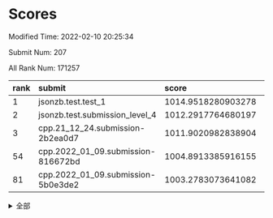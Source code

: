 # Scores

Modified Time: 2022-02-10 20:25:34

Submit Num: 207

All Rank Num: 171257

| rank |               submit               |       score        |       sigma        | pk_num |
| :--- | :--------------------------------- | :----------------- | :----------------- | :----- |
| 1    | jsonzb.test.test_1                 | 1014.9518280903278 | 0.8753489294423427 | 3307   |
| 2    | jsonzb.test.submission_level_4     | 1012.2917764680197 | 0.8062472385054569 | 3309   |
| 3    | cpp.21_12_24.submission-2b2ea0d7   | 1011.9020982838904 | 0.8047981871784121 | 3310   |
| 54   | cpp.2022_01_09.submission-816672bd | 1004.8913385916155 | 0.7252796952979376 | 3308   |
| 81   | cpp.2022_01_09.submission-5b0e3de2 | 1003.2783073641082 | 0.7297357829783838 | 3308   |


<details>
<summary>全部</summary>

| rank |                 submit                 |       score        |       sigma        | pk_num |
| :--- | :------------------------------------- | :----------------- | :----------------- | :----- |
| 1    | jsonzb.test.test_1                     | 1014.9518280903278 | 0.8753489294423427 | 3307   |
| 2    | jsonzb.test.submission_level_4         | 1012.2917764680197 | 0.8062472385054569 | 3309   |
| 3    | cpp.21_12_24.submission-2b2ea0d7       | 1011.9020982838904 | 0.8047981871784121 | 3310   |
| 4    | gobigger.level_3.submission_level_3_4  | 1011.5491587233357 | 0.753964546224685  | 3303   |
| 5    | gobigger.level_3.submission_level_3_28 | 1011.4732528608214 | 0.7944631894140862 | 3308   |
| 6    | gobigger.level_3.submission_level_3_34 | 1011.2944559867798 | 0.7382884320102577 | 3313   |
| 7    | gobigger.level_3.submission_level_3_42 | 1011.2581603643184 | 0.7501347407039926 | 3311   |
| 8    | gobigger.level_3.submission_level_3_48 | 1011.153701610931  | 0.7801635442592234 | 3308   |
| 9    | gobigger.level_3.submission_level_3_31 | 1011.1126551522469 | 0.759927043562119  | 3311   |
| 10   | gobigger.level_3.submission_level_3_22 | 1011.0072988504337 | 0.7459587570010261 | 3305   |
| 11   | gobigger.level_3.submission_level_3_46 | 1011.0036481139139 | 0.7865581394158803 | 3307   |
| 12   | gobigger.level_3.submission_level_3_1  | 1010.9808621703113 | 0.7833626124874707 | 3311   |
| 13   | gobigger.level_3.submission_level_3_43 | 1010.978876399593  | 0.7984132519973682 | 3309   |
| 14   | gobigger.level_3.submission_level_3_8  | 1010.8664771863604 | 0.7675149311477398 | 3312   |
| 15   | gobigger.level_3.submission_level_3_10 | 1010.8489618039623 | 0.7664874080376605 | 3310   |
| 16   | gobigger.level_3.submission_level_3_45 | 1010.6195974152389 | 0.7743293242025748 | 3315   |
| 17   | gobigger.level_3.submission_level_3_9  | 1010.5468377569374 | 0.7505639965168761 | 3308   |
| 18   | gobigger.level_3.submission_level_3_23 | 1010.3773123567173 | 0.7728369040949953 | 3309   |
| 19   | gobigger.level_3.submission_level_3_6  | 1010.3476405453953 | 0.7671772458575044 | 3315   |
| 20   | gobigger.level_3.submission_level_3_27 | 1010.3081542385121 | 0.7715929526509051 | 3311   |
| 21   | gobigger.level_3.submission_level_3_26 | 1010.2909303305682 | 0.7635057772525689 | 3310   |
| 22   | gobigger.level_3.submission_level_3_20 | 1010.2472399072955 | 0.7427976603785966 | 3307   |
| 23   | gobigger.level_3.submission_level_3_41 | 1010.1293575860386 | 0.7528451455316426 | 3308   |
| 24   | gobigger.level_3.submission_level_3_5  | 1010.105830476433  | 0.7671155449878158 | 3310   |
| 25   | gobigger.level_3.submission_level_3_36 | 1010.0844350754774 | 0.7666105513135658 | 3312   |
| 26   | gobigger.level_3.submission_level_3_39 | 1010.0715615708239 | 0.7564058427630215 | 3307   |
| 27   | gobigger.level_3.submission_level_3_12 | 1010.0653366064084 | 0.7585416588536231 | 3308   |
| 28   | gobigger.level_3.submission_level_3_13 | 1010.006986559107  | 0.7652082433217771 | 3311   |
| 29   | gobigger.level_3.submission_level_3_0  | 1009.9249659166848 | 0.7493172026431606 | 3306   |
| 30   | gobigger.level_3.submission_level_3_19 | 1009.8542341447687 | 0.7749900173577825 | 3311   |
| 31   | gobigger.level_3.submission_level_3_7  | 1009.8384975783608 | 0.766543592787904  | 3312   |
| 32   | gobigger.level_3.submission_level_3_37 | 1009.833171000474  | 0.7484793172615803 | 3305   |
| 33   | gobigger.level_3.submission_level_3_30 | 1009.8283796712678 | 0.7548095123703276 | 3305   |
| 34   | gobigger.level_3.submission_level_3_2  | 1009.6881518826651 | 0.7477243013602747 | 3311   |
| 35   | gobigger.level_3.submission_level_3_11 | 1009.6808332031281 | 0.7570082502659263 | 3309   |
| 36   | gobigger.level_3.submission_level_3_17 | 1009.6798790010384 | 0.7538498530284182 | 3309   |
| 37   | gobigger.level_3.submission_level_3_47 | 1009.6707241820193 | 0.7576494463303846 | 3305   |
| 38   | gobigger.level_3.submission_level_3_40 | 1009.6624725350853 | 0.7619816331093973 | 3310   |
| 39   | gobigger.level_3.submission_level_3_44 | 1009.607529897914  | 0.7480769490536177 | 3310   |
| 40   | gobigger.level_3.submission_level_3_49 | 1009.5829190510143 | 0.7627405409679016 | 3311   |
| 41   | gobigger.level_3.submission_level_3_38 | 1009.1129978722889 | 0.7386224976499461 | 3310   |
| 42   | gobigger.level_3.submission_level_3_16 | 1009.0858060428649 | 0.7518794575244185 | 3308   |
| 43   | gobigger.level_3.submission_level_3_29 | 1009.0755458698773 | 0.7464316347248263 | 3310   |
| 44   | gobigger.level_3.submission_level_3_24 | 1008.9279282692949 | 0.7218336519538555 | 3311   |
| 45   | gobigger.level_3.submission_level_3_14 | 1008.8175131571486 | 0.7452650035132385 | 3306   |
| 46   | gobigger.level_3.submission_level_3_33 | 1008.8018919613237 | 0.7437047168584396 | 3309   |
| 47   | gobigger.level_3.submission_level_3_25 | 1008.7285060843126 | 0.7503630534372882 | 3305   |
| 48   | gobigger.level_3.submission_level_3_21 | 1008.6862627802495 | 0.7427114398512192 | 3304   |
| 49   | gobigger.level_3.submission_level_3_35 | 1008.5205295745066 | 0.7586276213727812 | 3306   |
| 50   | gobigger.level_3.submission_level_3_32 | 1008.4224428163656 | 0.7448689568950714 | 3310   |
| 51   | gobigger.level_3.submission_level_3_15 | 1008.3210884260221 | 0.7606737430649088 | 3308   |
| 52   | gobigger.level_3.submission_level_3_3  | 1008.3030111204176 | 0.7420902709848279 | 3314   |
| 53   | gobigger.level_3.submission_level_3_18 | 1008.1864506766833 | 0.7439320286177256 | 3311   |
| 54   | cpp.2022_01_09.submission-816672bd     | 1004.8913385916155 | 0.7252796952979376 | 3308   |
| 55   | gobigger.level_1.submission_level_1_21 | 1004.8700429635081 | 0.7284102654617559 | 3313   |
| 56   | gobigger.level_1.submission_level_1_31 | 1004.6538810831332 | 0.7223151549276163 | 3310   |
| 57   | gobigger.level_1.submission_level_1_34 | 1004.4379204048568 | 0.7287899425580858 | 3308   |
| 58   | gobigger.level_1.submission_level_1_13 | 1004.3243644990869 | 0.7120281811568175 | 3309   |
| 59   | gobigger.level_1.submission_level_1_33 | 1004.3150980744297 | 0.717586710255965  | 3315   |
| 60   | gobigger.level_1.submission_level_1_11 | 1004.3086230424037 | 0.7268847193080059 | 3307   |
| 61   | gobigger.level_1.submission_level_1_15 | 1004.243605926439  | 0.7249981322683615 | 3309   |
| 62   | gobigger.level_1.submission_level_1_19 | 1004.0167547736562 | 0.709466218374449  | 3306   |
| 63   | gobigger.level_1.submission_level_1_8  | 1003.9424342228185 | 0.723080053756551  | 3310   |
| 64   | gobigger.level_1.submission_level_1_4  | 1003.8710494306713 | 0.7311695172700936 | 3310   |
| 65   | gobigger.level_1.submission_level_1_5  | 1003.81148790801   | 0.7286002728676904 | 3307   |
| 66   | gobigger.level_1.submission_level_1_48 | 1003.7460287277443 | 0.7150245296741345 | 3310   |
| 67   | gobigger.level_1.submission_level_1_46 | 1003.7019046521337 | 0.7141596496576789 | 3310   |
| 68   | gobigger.level_1.submission_level_1_39 | 1003.6944728843021 | 0.7155739080615532 | 3308   |
| 69   | gobigger.level_1.submission_level_1_20 | 1003.6751909154883 | 0.7243451878913592 | 3318   |
| 70   | gobigger.level_1.submission_level_1_17 | 1003.673090612819  | 0.7207387581638887 | 3309   |
| 71   | gobigger.level_1.submission_level_1_35 | 1003.6671660410518 | 0.7194539581695377 | 3308   |
| 72   | gobigger.level_1.submission_level_1_0  | 1003.653806791865  | 0.7254628538023722 | 3310   |
| 73   | gobigger.level_1.submission_level_1_6  | 1003.4807984617704 | 0.7110122932806411 | 3311   |
| 74   | gobigger.level_1.submission_level_1_10 | 1003.4757669919447 | 0.722530172704483  | 3313   |
| 75   | gobigger.level_1.submission_level_1_22 | 1003.4517051701997 | 0.7161638104901791 | 3307   |
| 76   | gobigger.level_1.submission_level_1_28 | 1003.3973388694282 | 0.732785502920218  | 3305   |
| 77   | gobigger.level_1.submission_level_1_38 | 1003.3926030227108 | 0.7134092420298962 | 3308   |
| 78   | gobigger.level_1.submission_level_1_16 | 1003.357692787608  | 0.7163477620358034 | 3312   |
| 79   | gobigger.level_1.submission_level_1_41 | 1003.3035329753504 | 0.7140140526710278 | 3311   |
| 80   | gobigger.level_1.submission_level_1_1  | 1003.2847654904808 | 0.7099130021679582 | 3310   |
| 81   | cpp.2022_01_09.submission-5b0e3de2     | 1003.2783073641082 | 0.7297357829783838 | 3308   |
| 82   | gobigger.level_1.submission_level_1_30 | 1003.2004125822091 | 0.7124059684282783 | 3311   |
| 83   | gobigger.level_1.submission_level_1_29 | 1003.1990566194571 | 0.7187616104316827 | 3311   |
| 84   | gobigger.level_1.submission_level_1_32 | 1003.1930592199054 | 0.7160118706910082 | 3305   |
| 85   | gobigger.level_1.submission_level_1_37 | 1003.1906074450653 | 0.7116524680163993 | 3309   |
| 86   | gobigger.level_1.submission_level_1_45 | 1003.1710468487887 | 0.7183031883338387 | 3308   |
| 87   | gobigger.level_1.submission_level_1_27 | 1003.1658882736057 | 0.7174968510273556 | 3306   |
| 88   | gobigger.level_1.submission_level_1_44 | 1003.0537682278465 | 0.7211077697648577 | 3310   |
| 89   | gobigger.level_1.submission_level_1_14 | 1003.0418823785586 | 0.7153373259247561 | 3306   |
| 90   | gobigger.level_1.submission_level_1_7  | 1003.0228665046533 | 0.71113626667453   | 3307   |
| 91   | gobigger.level_1.submission_level_1_36 | 1002.9764523769476 | 0.7001884687566108 | 3307   |
| 92   | gobigger.level_1.submission_level_1_49 | 1002.7629088552121 | 0.7095956193417775 | 3308   |
| 93   | gobigger.level_1.submission_level_1_26 | 1002.7105167604757 | 0.7240573401368074 | 3311   |
| 94   | gobigger.level_1.submission_level_1_9  | 1002.6798305458576 | 0.7154693049323323 | 3310   |
| 95   | gobigger.level_1.submission_level_1_12 | 1002.6526052720817 | 0.714838209414415  | 3308   |
| 96   | gobigger.level_1.submission_level_1_47 | 1002.6304903684196 | 0.7103151339239941 | 3307   |
| 97   | gobigger.level_1.submission_level_1_43 | 1002.4935495877952 | 0.7114260776682062 | 3306   |
| 98   | gobigger.level_1.submission_level_1_23 | 1002.4908582310411 | 0.7078910107728551 | 3312   |
| 99   | gobigger.level_1.submission_level_1_25 | 1002.470180749696  | 0.7107699049868539 | 3305   |
| 100  | gobigger.level_1.submission_level_1_40 | 1002.297504048122  | 0.7198446163689908 | 3311   |
| 101  | gobigger.level_1.submission_level_1_18 | 1002.2402543464535 | 0.7088139766682385 | 3309   |
| 102  | gobigger.level_1.submission_level_1_2  | 1001.9672593099426 | 0.7106965925614793 | 3314   |
| 103  | gobigger.level_1.submission_level_1_3  | 1001.7600464649768 | 0.7060858283027961 | 3305   |
| 104  | gobigger.level_1.submission_level_1_24 | 1001.370444209991  | 0.7087521858680114 | 3306   |
| 105  | gobigger.level_1.submission_level_1_42 | 1001.1019916402009 | 0.7074449309509834 | 3312   |
| 106  | gobigger.random.submission_random_48   | 997.9186185579747  | 0.7160617062577296 | 3307   |
| 107  | gobigger.random.submission_random_7    | 997.3824679351178  | 0.704438069896285  | 3311   |
| 108  | gobigger.random.submission_random_36   | 997.197132002915   | 0.7090683720796357 | 3312   |
| 109  | gobigger.random.submission_random_40   | 996.8539375591755  | 0.7016244669659055 | 3312   |
| 110  | gobigger.random.submission_random_38   | 996.7664951992349  | 0.7132592044999799 | 3307   |
| 111  | gobigger.random.submission_random_21   | 996.7169913414108  | 0.7058950299184862 | 3310   |
| 112  | gobigger.random.submission_random_28   | 996.6882183141405  | 0.6992102901515787 | 3314   |
| 113  | gobigger.random.submission_random_14   | 996.6880166905514  | 0.705024781347789  | 3308   |
| 114  | gobigger.random.submission_random_29   | 996.6407489088291  | 0.7054880071738296 | 3310   |
| 115  | gobigger.random.submission_random_16   | 996.6087387459943  | 0.7173657256576781 | 3308   |
| 116  | gobigger.random.submission_random_0    | 996.5525595119809  | 0.7069555914105388 | 3311   |
| 117  | gobigger.random.submission_random_31   | 996.5117950530467  | 0.7122597362034842 | 3313   |
| 118  | gobigger.random.submission_random_6    | 996.4982938590782  | 0.7129800830967041 | 3308   |
| 119  | gobigger.random.submission_random_34   | 996.4462780579707  | 0.7004213898003268 | 3310   |
| 120  | gobigger.random.submission_random_11   | 996.4377041022348  | 0.7097027123831003 | 3306   |
| 121  | gobigger.random.submission_random_23   | 996.3655511045612  | 0.708626654030486  | 3312   |
| 122  | gobigger.random.submission_random_19   | 996.2967824755739  | 0.7077702666601885 | 3310   |
| 123  | gobigger.random.submission_random_24   | 996.2776094149892  | 0.7106837766085893 | 3310   |
| 124  | gobigger.random.submission_random_2    | 996.2070841636316  | 0.7058671699065076 | 3308   |
| 125  | gobigger.random.submission_random_42   | 996.1276950564851  | 0.7140450333945234 | 3314   |
| 126  | gobigger.random.submission_random_5    | 996.1207255952663  | 0.714749220832001  | 3308   |
| 127  | gobigger.random.submission_random_46   | 996.1072852705738  | 0.7231767612433886 | 3310   |
| 128  | gobigger.random.submission_random_27   | 996.0867584384398  | 0.6994645296973568 | 3313   |
| 129  | gobigger.random.submission_random_15   | 996.0268403101337  | 0.6997490352101665 | 3312   |
| 130  | gobigger.random.submission_random_25   | 996.0000366328085  | 0.7191733284748928 | 3312   |
| 131  | gobigger.random.submission_random_30   | 995.9134813441872  | 0.717621321518443  | 3307   |
| 132  | gobigger.random.submission_random_17   | 995.9018955598541  | 0.7109079686608262 | 3308   |
| 133  | gobigger.random.submission_random_32   | 995.7980878106191  | 0.7114962087237603 | 3304   |
| 134  | gobigger.random.submission_random_33   | 995.7960293478437  | 0.7039819125637258 | 3309   |
| 135  | gobigger.random.submission_random_45   | 995.7959193962314  | 0.6999781886965419 | 3310   |
| 136  | gobigger.random.submission_random_3    | 995.773373958887   | 0.7146481889347609 | 3308   |
| 137  | gobigger.random.submission_random_4    | 995.76710699124    | 0.7029342185924063 | 3314   |
| 138  | gobigger.random.submission_random_12   | 995.6093540379968  | 0.7109544597230134 | 3314   |
| 139  | gobigger.random.submission_random_1    | 995.6033596061377  | 0.7083499628584609 | 3308   |
| 140  | gobigger.random.submission_random_39   | 995.545536327223   | 0.6976549155501441 | 3311   |
| 141  | gobigger.random.submission_random_13   | 995.5342256611681  | 0.718876096720733  | 3312   |
| 142  | gobigger.random.submission_random_20   | 995.5202658364251  | 0.7011935785467509 | 3308   |
| 143  | gobigger.random.submission_random_43   | 995.5141921064785  | 0.7003772058879039 | 3303   |
| 144  | gobigger.random.submission_random_22   | 995.4869923507187  | 0.721419826555147  | 3311   |
| 145  | gobigger.random.submission_random_37   | 995.4823609870482  | 0.7055937183618346 | 3306   |
| 146  | gobigger.random.submission_random_47   | 995.421882871432   | 0.7178781262994329 | 3308   |
| 147  | gobigger.random.submission_random_49   | 995.4190446712687  | 0.7209998437258436 | 3306   |
| 148  | gobigger.random.submission_random_26   | 995.2492799490576  | 0.7154842026262658 | 3314   |
| 149  | gobigger.random.submission_random_18   | 995.0896782906387  | 0.7249530482696647 | 3306   |
| 150  | gobigger.random.submission_random_35   | 994.8102244538983  | 0.7132875888122786 | 3306   |
| 151  | gobigger.random.submission_random_8    | 994.8098314287104  | 0.7223386730654682 | 3308   |
| 152  | gobigger.random.submission_random_10   | 994.7226385399517  | 0.7161280274610844 | 3312   |
| 153  | gobigger.random.submission_random_9    | 994.7148880222725  | 0.7123698265172411 | 3309   |
| 154  | gobigger.random.submission_random_44   | 994.6911961879439  | 0.715219720426286  | 3313   |
| 155  | gobigger.random.submission_random_41   | 994.4265834033597  | 0.7298607592971907 | 3307   |
| 156  | gobigger.level_2.submission_level_2_2  | 993.8475327797938  | 0.7290460173110987 | 3312   |
| 157  | gobigger.level_2.submission_level_2_29 | 993.5315623562415  | 0.722363883618944  | 3312   |
| 158  | gobigger.level_2.submission_level_2_34 | 993.3553096923642  | 0.7388176029356663 | 3312   |
| 159  | gobigger.level_2.submission_level_2_23 | 993.19185488716    | 0.7233984833020198 | 3310   |
| 160  | gobigger.level_2.submission_level_2_14 | 993.1754802275445  | 0.7471536519451502 | 3307   |
| 161  | gobigger.level_2.submission_level_2_7  | 993.115444621825   | 0.7184198047127406 | 3317   |
| 162  | gobigger.level_2.submission_level_2_12 | 993.0812548872387  | 0.7262880879100503 | 3310   |
| 163  | gobigger.level_2.submission_level_2_6  | 993.0586771148381  | 0.7364294915031219 | 3311   |
| 164  | gobigger.level_2.submission_level_2_38 | 992.9333881577368  | 0.7329438079426694 | 3309   |
| 165  | gobigger.level_2.submission_level_2_43 | 992.9212149872069  | 0.7347922767439687 | 3306   |
| 166  | gobigger.level_2.submission_level_2_8  | 992.9192546478093  | 0.7380980341349078 | 3304   |
| 167  | gobigger.level_2.submission_level_2_20 | 992.8987557878177  | 0.737518170642126  | 3307   |
| 168  | gobigger.level_2.submission_level_2_37 | 992.7821479036645  | 0.7431343867602751 | 3307   |
| 169  | gobigger.level_2.submission_level_2_15 | 992.7728575811586  | 0.7539000708548907 | 3311   |
| 170  | gobigger.level_2.submission_level_2_17 | 992.664023293453   | 0.7589382285052979 | 3308   |
| 171  | gobigger.level_2.submission_level_2_45 | 992.6199446607     | 0.754201113118933  | 3312   |
| 172  | gobigger.level_2.submission_level_2_27 | 992.4525740153273  | 0.7396008066090453 | 3307   |
| 173  | gobigger.level_2.submission_level_2_11 | 992.4283779020341  | 0.7491483662512998 | 3310   |
| 174  | gobigger.level_2.submission_level_2_18 | 992.4261202286443  | 0.7325530027694678 | 3311   |
| 175  | gobigger.level_2.submission_level_2_4  | 992.2550908589128  | 0.7629504684185728 | 3309   |
| 176  | gobigger.level_2.submission_level_2_5  | 992.2453514428494  | 0.7365826060243921 | 3313   |
| 177  | gobigger.level_2.submission_level_2_30 | 992.1991935197481  | 0.7239748256650498 | 3310   |
| 178  | gobigger.level_2.submission_level_2_1  | 992.1989830628131  | 0.7335708817042385 | 3314   |
| 179  | gobigger.level_2.submission_level_2_42 | 992.1569474509233  | 0.7440300760030727 | 3310   |
| 180  | gobigger.level_2.submission_level_2_48 | 992.0516722380283  | 0.7429007527438843 | 3309   |
| 181  | gobigger.level_2.submission_level_2_26 | 992.0512030340078  | 0.7303685293788568 | 3312   |
| 182  | gobigger.level_2.submission_level_2_21 | 992.0105260639381  | 0.7453473193940529 | 3308   |
| 183  | gobigger.level_2.submission_level_2_22 | 991.9770895298799  | 0.7443801647992442 | 3307   |
| 184  | gobigger.level_2.submission_level_2_49 | 991.8723349904125  | 0.741300782929872  | 3307   |
| 185  | gobigger.level_2.submission_level_2_19 | 991.7239361396349  | 0.7522580038986383 | 3309   |
| 186  | gobigger.level_2.submission_level_2_39 | 991.6999039503553  | 0.752399285276202  | 3308   |
| 187  | gobigger.level_2.submission_level_2_0  | 991.6219814969825  | 0.7417284059291045 | 3309   |
| 188  | gobigger.level_2.submission_level_2_35 | 991.6048589356254  | 0.7377902456456139 | 3314   |
| 189  | gobigger.level_2.submission_level_2_28 | 991.6041826157578  | 0.7368120495052143 | 3305   |
| 190  | gobigger.level_2.submission_level_2_44 | 991.5432241209348  | 0.7467949672407325 | 3309   |
| 191  | gobigger.level_2.submission_level_2_16 | 991.5216937305956  | 0.7591179123877636 | 3313   |
| 192  | gobigger.level_2.submission_level_2_3  | 991.4133449606963  | 0.7311051136596873 | 3311   |
| 193  | gobigger.level_2.submission_level_2_47 | 991.3693835019604  | 0.7473547328819975 | 3309   |
| 194  | gobigger.level_2.submission_level_2_32 | 991.2943982107797  | 0.7423745533505567 | 3313   |
| 195  | gobigger.level_2.submission_level_2_31 | 991.1715691257334  | 0.7448199244106374 | 3311   |
| 196  | gobigger.level_2.submission_level_2_40 | 991.1678208483478  | 0.7364041544138776 | 3305   |
| 197  | gobigger.level_2.submission_level_2_36 | 991.0477396593367  | 0.7510031880030748 | 3304   |
| 198  | gobigger.level_2.submission_level_2_46 | 991.0047902042483  | 0.7566898371227753 | 3305   |
| 199  | gobigger.level_2.submission_level_2_10 | 990.9294114295707  | 0.76023318397452   | 3312   |
| 200  | gobigger.level_2.submission_level_2_33 | 990.9274331764054  | 0.7511532125766904 | 3308   |
| 201  | gobigger.level_2.submission_level_2_13 | 990.812453160696   | 0.7534962848303616 | 3312   |
| 202  | gobigger.level_2.submission_level_2_41 | 990.7057981125492  | 0.7452040529372859 | 3309   |
| 203  | gobigger.level_2.submission_level_2_9  | 990.5133142017145  | 0.7503339127517599 | 3309   |
| 204  | gobigger.level_2.submission_level_2_25 | 990.4281248621731  | 0.7478736448079942 | 3307   |
| 205  | gobigger.level_2.submission_level_2_24 | 990.1034105096062  | 0.7351425015508358 | 3311   |
| 206  | gobigger.none.submission_none_0        | 979.2710383343749  | 1.1902194365744103 | 3312   |
| 207  | gobigger.none.submission_none_1        | 979.0683451118098  | 1.189925656584848  | 3311   |

</details>